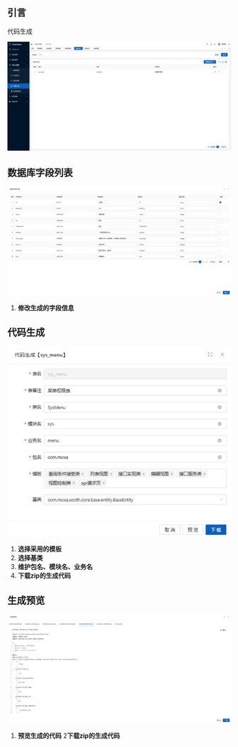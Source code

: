 ## 引言

代码生成

![#](resource\codeGenIndex.png)

## 数据库字段列表

![#](resource\codeGenFieldEdit.png)

1. **修改生成的字段信息**

## 代码生成

![#](resource\codeGenConfirm.png)

1. **选择采用的模板**
2. **选择基类**
3. **维护包名、模块名、业务名**
4. **下载zip的生成代码**

## 生成预览

![#](resource\codeGenPreview.png)

1. **预览生成的代码**
2**下载zip的生成代码**
